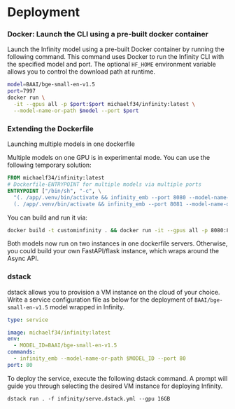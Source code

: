 # Deployment

### Docker: Launch the CLI using a pre-built docker container

Launch the Infinity model using a pre-built Docker container by running the following command. This command uses Docker to run the Infinity CLI with the specified model and port. The optional `HF_HOME` environment variable allows you to control the download path at runtime. 

```bash
model=BAAI/bge-small-en-v1.5
port=7997
docker run \
  -it --gpus all -p $port:$port michaelf34/infinity:latest \
  --model-name-or-path $model --port $port
```

### Extending the Dockerfile

Launching multiple models in one dockerfile
  
Multiple models on one GPU is in experimental mode. You can use the following temporary solution:
```Dockerfile
FROM michaelf34/infinity:latest
# Dockerfile-ENTRYPOINT for multiple models via multiple ports
ENTRYPOINT ["/bin/sh", "-c", \
  "(. /app/.venv/bin/activate && infinity_emb --port 8080 --model-name-or-path sentence-transformers/all-MiniLM-L6-v2 &);\
  (. /app/.venv/bin/activate && infinity_emb --port 8081 --model-name-or-path intfloat/e5-large-v2 )"]
```

You can build and run it via:  
```bash
docker build -t custominfinity . && docker run -it --gpus all -p 8080:8080 -p 8081:8081 custominfinity
```

Both models now run on two instances in one dockerfile servers. Otherwise, you could build your own FastAPI/flask instance, which wraps around the Async API.


### dstack
dstack allows you to provision a VM instance on the cloud of your choice.
Write a service configuration file as below for the deployment of `BAAI/bge-small-en-v1.5` model wrapped in Infinity.

```yaml
type: service

image: michaelf34/infinity:latest
env:
  - MODEL_ID=BAAI/bge-small-en-v1.5
commands:
  - infinity_emb --model-name-or-path $MODEL_ID --port 80
port: 80
```

To deploy the service, execute the following dstack command. A prompt will guide you through selecting the desired VM instance for deploying Infinity.

```shell
dstack run . -f infinity/serve.dstack.yml --gpu 16GB
```

